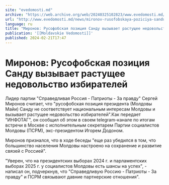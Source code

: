 ```yaml
---
site: "evedomosti.md"
archive: "https://web.archive.org/web/20240325102823/www.evedomosti.md/news/mironov-rusofobskaya-poziciya-sandu-vyzyvaet-rastushee-nedov"
url: "http://www.evedomosti.md/news/mironov-rusofobskaya-poziciya-sandu-vyzyvaet-rastushee-nedov"
language: ru
title: "Миронов: Русофобская позиция Санду вызывает растущее недовольство избирателей"
publication: '[[Moldavskie Vedomosti]]'
published: 2024-02-21T17:47
---
```


# Миронов: Русофобская позиция Санду вызывает растущее недовольство избирателей

Лидер партии "Справедливая Россия - Патриоты - За правду" Сергей Миронов считает, что "русофобская позиция президента (Молдовы Майи) Санду не соответствует национальным интересам Молдовы и вызывает растущее недовольство избирателей".Как передает "ИНФОТАГ", он сообщил об этом в своем telegram-канале по итогам встречи в Москве с исполнительным секретарем Партии социалистов Молдовы (ПСРМ), экс-президентом Игорем Додоном.

Миронов признался, что в ходе беседы "еще раз убедился в том, что большинство населения Молдовы настроено на сохранение и развитие связей с Россией".

"Уверен, что на президентских выборах 2024 г. и парламентских выборах 2025 г. у социалистов Молдовы есть шансы на успех", - написал он, подчеркнув, что "Справедливую Россию - Патриоты - За правду" и ПСРМ связывают давние партнерские отношения".